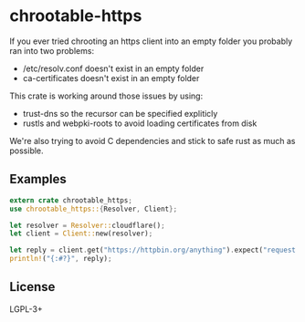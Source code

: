 # chrootable-https

If you ever tried chrooting an https client into an empty folder you probably
ran into two problems:

- /etc/resolv.conf doesn't exist in an empty folder
- ca-certificates doesn't exist in an empty folder

This crate is working around those issues by using:

- trust-dns so the recursor can be specified expliticly
- rustls and webpki-roots to avoid loading certificates from disk

We're also trying to avoid C dependencies and stick to safe rust as much as
possible.

## Examples

```rust
extern crate chrootable_https;
use chrootable_https::{Resolver, Client};

let resolver = Resolver::cloudflare();
let client = Client::new(resolver);

let reply = client.get("https://httpbin.org/anything").expect("request failed");
println!("{:#?}", reply);
```

## License

LGPL-3+
